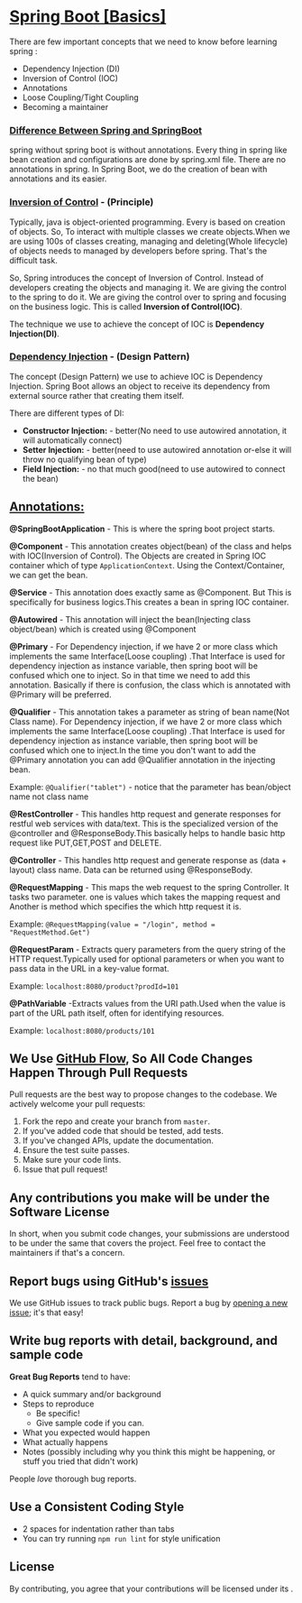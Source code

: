 # <u>Spring Boot [Basics]</u>

There are few important concepts that we need to know before learning spring :

- Dependency Injection (DI)
- Inversion of Control (IOC)
- Annotations
- Loose Coupling/Tight Coupling
- Becoming a maintainer

### <u> Difference Between Spring and SpringBoot </u>

spring without spring boot is without annotations. Every thing in spring like bean creation and configurations are done
by spring.xml file. There are no annotations in spring. In Spring Boot, we do the creation of bean with annotations and
its easier.

### <u> Inversion of Control</u> - (Principle) </u>

Typically, java is object-oriented programming. Every is based on creation of objects. So, To interact with multiple
classes we create objects.When we are using 100s of classes creating, managing and deleting(Whole lifecycle) of objects
needs to managed by developers before spring. That's the difficult task.

So, Spring introduces the concept of Inversion of Control. Instead of developers creating the objects and managing it.
We are giving the control to the spring to do it. We are giving the control over to spring and focusing on the business
logic. This is called **Inversion of Control(IOC)**.

The technique we use to achieve the concept of IOC is **Dependency Injection(DI)**.

### <u> Dependency Injection</u> - (Design Pattern)

The concept (Design Pattern) we use to achieve IOC is Dependency Injection. Spring Boot allows an object to receive its
dependency from external source rather that creating them itself.

There are different types of DI:

- **Constructor Injection:** - better(No need to use autowired annotation, it will automatically connect)
- **Setter Injection:** - better(need to use autowired annotation or-else it will throw no qualifying bean of type)
- **Field Injection:** - no that much good(need to use autowired to connect the bean)

## <u> Annotations:</u>

**@SpringBootApplication** - This is where the spring boot project starts.

**@Component** - This annotation creates object(bean) of the class and helps with IOC(Inversion of Control). The Objects
are created in Spring IOC container which of type `ApplicationContext`. Using the Context/Container, we can get the
bean.

**@Service** - This annotation does exactly same as @Component. But This is specifically for business logics.This
creates a bean in spring IOC container.

**@Autowired** - This annotation will inject the bean(Injecting class object/bean) which is created using @Component

**@Primary** - For Dependency injection, if we have 2 or more class which implements the same Interface(Loose coupling)
.That Interface
is used for dependency injection as instance variable, then spring boot will be confused which one to inject. So in that
time we need to add
this annotation. Basically if there is confusion, the class which is annotated with @Primary will be preferred.

**@Qualifier** - This annotation takes a parameter as string of bean name(Not Class name). For Dependency injection, if
we have 2 or more class which implements the same Interface(Loose coupling)
.That Interface
is used for dependency injection as instance variable, then spring boot will be confused which one to inject.In the time
you don't want to add the @Primary annotation you can add @Qualifier annotation in the injecting bean.

Example: `@Qualifier("tablet")` - notice that the parameter has bean/object name not class name

**@RestController** - This handles http request and generate responses for restful web services with data/text. This is
the specialized
version of the @controller and @ResponseBody.This basically helps to handle basic http request like PUT,GET,POST and
DELETE.

**@Controller** - This handles http request and generate response as (data + layout) class name. Data can be returned
using @ResponseBody.

**@RequestMapping** - This maps the web request to the spring Controller. It tasks two parameter. one is values which
takes the mapping request and Another is method which specifies the which http request it is.

Example: `@RequestMapping(value = "/login", method = "RequestMethod.Get")`

**@RequestParam** - Extracts query parameters from the query string of the HTTP request.Typically used for optional
parameters or when you want to pass data in the URL in a key-value format.

Example: `localhost:8080/product?prodId=101`

**@PathVariable** -Extracts values from the URI path.Used when the value is part of the URL path itself, often for
identifying resources.

Example: `localhost:8080/products/101`



<p style="padding-left:80px;"> </p> 

## We Use [GitHub Flow](https://guides.github.com/introduction/flow/index.html), So All Code Changes Happen Through Pull Requests

Pull requests are the best way to propose changes to the codebase. We actively welcome your pull requests:

1. Fork the repo and create your branch from `master`.
2. If you've added code that should be tested, add tests.
3. If you've changed APIs, update the documentation.
4. Ensure the test suite passes.
5. Make sure your code lints.
6. Issue that pull request!

## Any contributions you make will be under the Software License

In short, when you submit code changes, your submissions are understood to be under the same that covers the project.
Feel free to contact the maintainers if that's a concern.

## Report bugs using GitHub's [issues](https://github.com/yourusername/yourprojectname/issues)

We use GitHub issues to track public bugs. Report a bug
by [opening a new issue](https://github.com/yourusername/yourprojectname/issues/new); it's that easy!

## Write bug reports with detail, background, and sample code

**Great Bug Reports** tend to have:

- A quick summary and/or background
- Steps to reproduce
    - Be specific!
    - Give sample code if you can.
- What you expected would happen
- What actually happens
- Notes (possibly including why you think this might be happening, or stuff you tried that didn't work)

People *love* thorough bug reports.

## Use a Consistent Coding Style

* 2 spaces for indentation rather than tabs
* You can try running `npm run lint` for style unification

## License

By contributing, you agree that your contributions will be licensed under its .